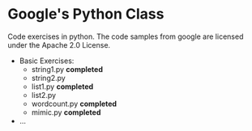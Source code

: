# Google's Python Class

Code exercises in python. The code samples from google are licensed under the Apache 2.0 License.

* Basic Exercises:
  * string1.py **completed** 
  * string2.py
  * list1.py **completed**
  * list2.py
  * wordcount.py **completed**
  * mimic.py **completed**
* ...